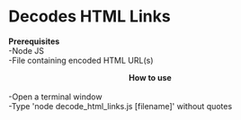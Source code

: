 # Decodes HTML Links
<b>Prerequisites</b> 
<br>
-Node JS 
<br>
-File containing encoded HTML URL(s)
<br>
<center><b>How to use </b></center>
<br>
-Open a terminal window
<br>
-Type 'node decode_html_links.js [filename]' without quotes
